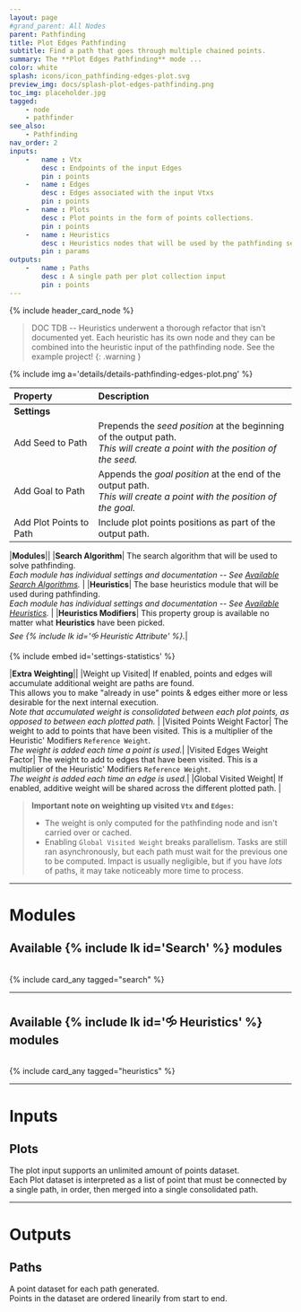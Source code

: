 ```yaml
---
layout: page
#grand_parent: All Nodes
parent: Pathfinding
title: Plot Edges Pathfinding
subtitle: Find a path that goes through multiple chained points.
summary: The **Plot Edges Pathfinding** mode ...
color: white
splash: icons/icon_pathfinding-edges-plot.svg
preview_img: docs/splash-plot-edges-pathfinding.png
toc_img: placeholder.jpg
tagged: 
    - node
    - pathfinder
see_also: 
    - Pathfinding
nav_order: 2
inputs:
    -   name : Vtx
        desc : Endpoints of the input Edges
        pin : points
    -   name : Edges
        desc : Edges associated with the input Vtxs
        pin : points
    -   name : Plots
        desc : Plot points in the form of points collections.
        pin : points
    -   name : Heuristics
        desc : Heuristics nodes that will be used by the pathfinding search algorithm
        pin : params
outputs:
    -   name : Paths
        desc : A single path per plot collection input
        pin : points
---
```


{% include header_card_node %}

> DOC TDB -- Heuristics underwent a thorough refactor that isn't documented yet. Each heuristic has its own node and they can be combined into the heuristic input of the pathfinding node. See the example project!
{: .warning }

{% include img a='details/details-pathfinding-edges-plot.png' %} 

| Property       | Description          |
|:-------------|:------------------|
|**Settings**||
| Add Seed to Path           | Prepends the *seed position* at the beginning of the output path.<br>*This will create a point with the position of the seed.* |
| Add Goal to Path           | Appends the *goal position* at the end of the output path.<br>*This will create a point with the position of the goal.* |
| Add Plot Points to Path           | Include plot points positions as part of the output path. |

|**Modules**||
|**Search Algorithm**| The search algorithm that will be used to solve pathfinding.<br>*Each module has individual settings and documentation -- See [Available Search Algorithms](#available-search-modules).* |
|**Heuristics**| The base heuristics module that will be used during pathfinding.<br>*Each module has individual settings and documentation -- See [Available Heuristics](#available-heuristics-modules).* |
|**Heuristics Modifiers**| This property group is available no matter what **Heuristics** have been picked.<br>*See {% include lk id='🝰 Heuristic Attribute' %}.*|
  
{% include embed id='settings-statistics' %}

|**Extra Weighting**||
|Weight up Visited| If enabled, points and edges will accumulate additional weight are paths are found.<br>This allows you to make "already in use" points & edges either more or less desirable for the next internal execution.<br>*Note that accumulated weight is consolidated between each plot points, as opposed to between each plotted path.* |
|Visited Points Weight Factor| The weight to add to points that have been visited. This is a multiplier of the Heuristic' Modifiers `Reference Weight`.<br>*The weight is added each time a point is used.*|
|Visited Edges Weight Factor| The weight to add to edges that have been visited. This is a multiplier of the Heuristic' Modifiers `Reference Weight`.<br>*The weight is added each time an edge is used.*|
|Global Visited Weight| If enabled, additive weight will be shared across the different plotted path. |

> **Important note on weighting up visited `Vtx` and `Edges`:**  
> - The weight is only computed for the pathfinding node and isn't carried over or cached.  
> - Enabling `Global Visited Weight` breaks parallelism. Tasks are still ran asynchronously, but each path must wait for the previous one to be computed. Impact is usually negligible, but if you have *lots* of paths, it may take noticeably more time to process.

---
# Modules

## Available {% include lk id='Search' %} modules
<br>
{% include card_any tagged="search" %}

---
## Available {% include lk id='🝰 Heuristics' %} modules
<br>
{% include card_any tagged="heuristics" %}

---
# Inputs
## Plots
The plot input supports an unlimited amount of points dataset.  
Each Plot dataset is interpreted as a list of point that must be connected by a single path, in order, then merged into a single consolidated path.

---
# Outputs
## Paths
A point dataset for each path generated.  
Points in the dataset are ordered linearily from start to end.